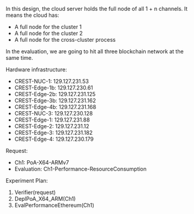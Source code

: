 In this design, the cloud server holds the full node of all 1 + n channels. It means the cloud has:

- A full node for the cluster 1
- A full node for the cluster 2
- A full node for the cross-cluster process

In the evaluation, we are going to hit all three blockchain network at the same time. 

Hardware infrastructure:

- CREST-NUC-1: 129.127.231.53
- CREST-Edge-1b: 129.127.230.61
- CREST-Edge-2b: 129.127.231.125
- CREST-Edge-3b: 129.127.231.162
- CREST-Edge-4b: 129.127.231.168
- CREST-NUC-3: 129.127.230.128
- CREST-Edge-1: 129.127.231.88
- CREST-Edge-2: 129.127.231.12
- CREST-Edge-3: 129.127.231.182
- CREST-Edge-4: 129.127.230.179

Request:
- Ch1: PoA-X64-ARMv7
- Evaluation: Ch1-Performance-ResourceConsumption

Experiment Plan:
1. Verifier(request)
2. DeplPoA_X64_ARM(Ch1)
3. EvalPerformanceEthereum(Ch1)